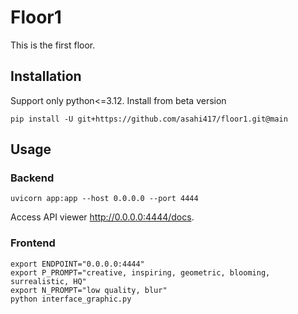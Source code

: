 # Floor1
This is the first floor.

## Installation
Support only python<=3.12. Install from beta version 
```shell
pip install -U git+https://github.com/asahi417/floor1.git@main
```


## Usage
### Backend
```shell
uvicorn app:app --host 0.0.0.0 --port 4444
```
Access API viewer http://0.0.0.0:4444/docs.

### Frontend
```shell
export ENDPOINT="0.0.0.0:4444"
export P_PROMPT="creative, inspiring, geometric, blooming, surrealistic, HQ"
export N_PROMPT="low quality, blur"
python interface_graphic.py
```
